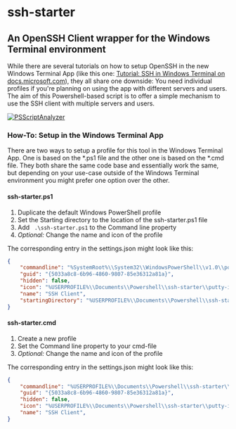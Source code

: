 ﻿# ssh-starter
## An OpenSSH Client wrapper for the Windows Terminal environment

While there are several tutorials on how to setup OpenSSH in the new Windows Terminal App (like this one: [Tutorial: SSH in Windows Terminal on docs.microsoft.com](https://docs.microsoft.com/en-us/windows/terminal/tutorials/ssh)), they all share one downside: You need individual profiles if you're planning on using the app with different servers and users. The aim of this Powershell-based script is to offer a simple mechanism to use the SSH client with multiple servers and users.

[![PSScriptAnalyzer](https://github.com/b-lind/ssh-starter/actions/workflows/powershell.yml/badge.svg?branch=master)](https://github.com/b-lind/ssh-starter/actions/workflows/powershell.yml)

### How-To: Setup in the Windows Terminal App
There are two ways to setup a profile for this tool in the Windows Terminal App. One is based on the *.ps1 file and the other one is based on the *.cmd file. They both share the same code base and essentially work the same, but depending on your use-case outside of the Windows Terminal environment you might prefer one option over the other.

#### ssh-starter.ps1
1. Duplicate the default Windows PowerShell profile
2. Set the Starting directory to the location of the ssh-starter.ps1 file
3. Add ` .\ssh-starter.ps1` to the Command line property
4. *Optional:* Change the name and icon of the profile

The corresponding entry in the settings.json might look like this:
```json
{
    "commandline": "%SystemRoot%\\System32\\WindowsPowerShell\\v1.0\\powershell.exe .\\ssh-starter.ps1",
    "guid": "{5033a8c8-6b96-4860-9807-85e36312a81a}",
    "hidden": false,
    "icon": "%USERPROFILE%\\Documents\\Powershell\\ssh-starter\\putty-icon.png",
    "name": "SSH Client",
    "startingDirectory": "%USERPROFILE%\\Documents\\Powershell\\ssh-starter",
}
```

#### ssh-starter.cmd
1. Create a new profile
2. Set the Command line property to your cmd-file
4. *Optional:* Change the name and icon of the profile

The corresponding entry in the settings.json might look like this:
```json
{
    "commandline": "%USERPROFILE%\\Documents\\Powershell\\ssh-starter\\ssh-starter.cmd",
    "guid": "{5033a8c8-6b96-4860-9807-85e36312a81a}",
    "hidden": false,
    "icon": "%USERPROFILE%\\Documents\\Powershell\\ssh-starter\\putty-icon.png",
    "name": "SSH Client",
}
```
